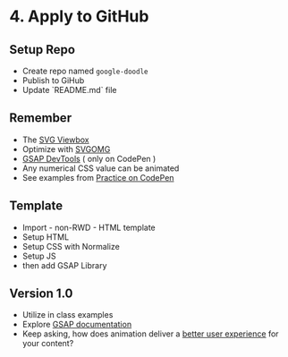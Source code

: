 # 4. Apply to GitHub

## Setup Repo

* Create repo named `google-doodle`
* Publish to GiHub
* Update \`README.md\` file

## Remember

* The [SVG Viewbox](https://pmanikoth.gitbook.io/378/svg/core-concepts)
* Optimize with [SVGOMG](https://jakearchibald.github.io/svgomg/)
* [GSAP DevTools](https://codepen.io/manikoth/pen/ZEGbMdw?editors=0010) \( only on CodePen \)
* Any numerical CSS value can be animated
* See examples from [Practice on CodePen](https://pmanikoth.gitbook.io/378/projects/google-doodle/3.-practice-on-codepen)

## Template

* Import - non-RWD - HTML template
* Setup HTML
* Setup CSS with Normalize 
* Setup JS
* then add GSAP Library

## Version 1.0

* Utilize in class examples
* Explore [GSAP documentation](https://greensock.com/docs/v3/GSAP)
* Keep asking, how does animation deliver a [better user experience](https://motion-ux.com/) for your content? 

